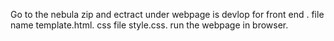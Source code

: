 Go to the nebula zip and ectract under webpage is devlop for front end .
file name template.html.
css file style.css.
run the webpage in browser.
